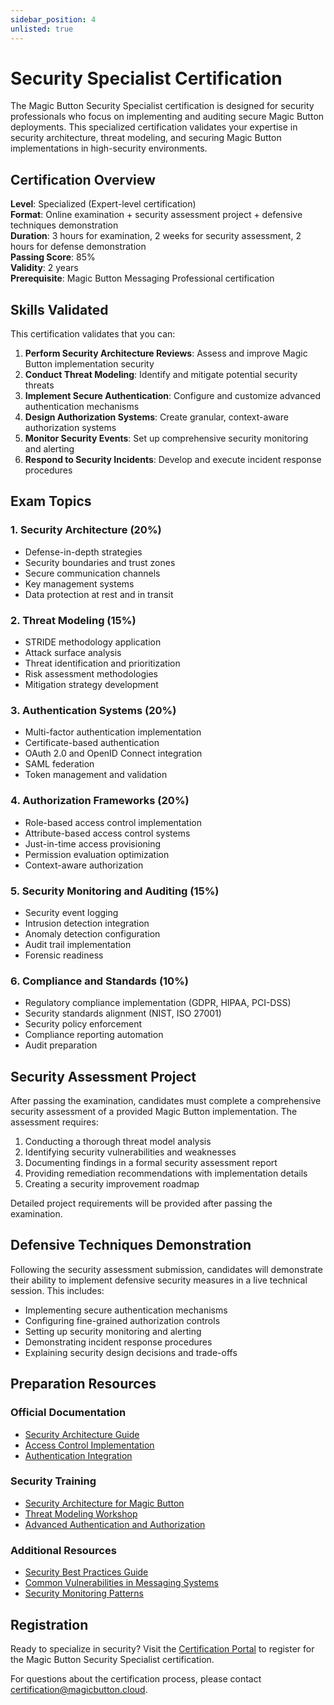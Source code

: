 ```yaml
---
sidebar_position: 4
unlisted: true
---
```


# Security Specialist Certification

The Magic Button Security Specialist certification is designed for security professionals who focus on implementing and auditing secure Magic Button deployments. This specialized certification validates your expertise in security architecture, threat modeling, and securing Magic Button implementations in high-security environments.

## Certification Overview

**Level**: Specialized (Expert-level certification)  
**Format**: Online examination + security assessment project + defensive techniques demonstration  
**Duration**: 3 hours for examination, 2 weeks for security assessment, 2 hours for defense demonstration  
**Passing Score**: 85%  
**Validity**: 2 years  
**Prerequisite**: Magic Button Messaging Professional certification  

## Skills Validated

This certification validates that you can:

1. **Perform Security Architecture Reviews**: Assess and improve Magic Button implementation security
2. **Conduct Threat Modeling**: Identify and mitigate potential security threats
3. **Implement Secure Authentication**: Configure and customize advanced authentication mechanisms
4. **Design Authorization Systems**: Create granular, context-aware authorization systems
5. **Monitor Security Events**: Set up comprehensive security monitoring and alerting
6. **Respond to Security Incidents**: Develop and execute incident response procedures

## Exam Topics

### 1. Security Architecture (20%)
- Defense-in-depth strategies
- Security boundaries and trust zones
- Secure communication channels
- Key management systems
- Data protection at rest and in transit

### 2. Threat Modeling (15%)
- STRIDE methodology application
- Attack surface analysis
- Threat identification and prioritization
- Risk assessment methodologies
- Mitigation strategy development

### 3. Authentication Systems (20%)
- Multi-factor authentication implementation
- Certificate-based authentication
- OAuth 2.0 and OpenID Connect integration
- SAML federation
- Token management and validation

### 4. Authorization Frameworks (20%)
- Role-based access control implementation
- Attribute-based access control systems
- Just-in-time access provisioning
- Permission evaluation optimization
- Context-aware authorization

### 5. Security Monitoring and Auditing (15%)
- Security event logging
- Intrusion detection integration
- Anomaly detection configuration
- Audit trail implementation
- Forensic readiness

### 6. Compliance and Standards (10%)
- Regulatory compliance implementation (GDPR, HIPAA, PCI-DSS)
- Security standards alignment (NIST, ISO 27001)
- Security policy enforcement
- Compliance reporting automation
- Audit preparation

## Security Assessment Project

After passing the examination, candidates must complete a comprehensive security assessment of a provided Magic Button implementation. The assessment requires:

1. Conducting a thorough threat model analysis
2. Identifying security vulnerabilities and weaknesses
3. Documenting findings in a formal security assessment report
4. Providing remediation recommendations with implementation details
5. Creating a security improvement roadmap

Detailed project requirements will be provided after passing the examination.

## Defensive Techniques Demonstration

Following the security assessment submission, candidates will demonstrate their ability to implement defensive security measures in a live technical session. This includes:

- Implementing secure authentication mechanisms
- Configuring fine-grained authorization controls
- Setting up security monitoring and alerting
- Demonstrating incident response procedures
- Explaining security design decisions and trade-offs

## Preparation Resources

### Official Documentation
- [Security Architecture Guide](../messaging/features/enterprise.md#enterprise-security)
- [Access Control Implementation](../messaging/api/access-control.md)
- [Authentication Integration](../auth/authentication.md)

### Security Training
- [Security Architecture for Magic Button](https://training.magicbutton.cloud/security-architecture)
- [Threat Modeling Workshop](https://training.magicbutton.cloud/threat-modeling)
- [Advanced Authentication and Authorization](https://training.magicbutton.cloud/auth-advanced)

### Additional Resources
- [Security Best Practices Guide](https://certification.magicbutton.cloud/resources/security-best-practices)
- [Common Vulnerabilities in Messaging Systems](https://certification.magicbutton.cloud/resources/messaging-vulnerabilities)
- [Security Monitoring Patterns](https://certification.magicbutton.cloud/resources/security-monitoring)

## Registration

Ready to specialize in security? Visit the [Certification Portal](https://certification.magicbutton.cloud) to register for the Magic Button Security Specialist certification.

For questions about the certification process, please contact [certification@magicbutton.cloud](mailto:certification@magicbutton.cloud).